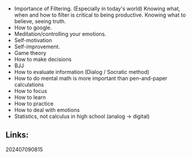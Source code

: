 - Importance of Filtering. (Especially in today's world) Knowing what, when and how to filter is critical to being productive. Knowing what to believe, seeing truth.
- How to google. 
- Meditation/controlling your emotions. 
- Self-motivation 
- Self-improvement. 
- Game theory
- How to make decisions
- BJJ
- How to evaluate information (Dialog / Socratic method)
- How to do mental math is more important than pen-and-paper calculations
- How to focus 
- How to learn
- How to practice
- How to deal with emotions
- Statistics, not calculus in high school (analog -> digital)



## Links: 



202407090815
